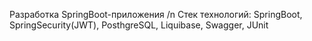 Разработка SpringBoot-приложения
/n Стек технологий: SpringBoot, SpringSecurity(JWT), PosthgreSQL, Liquibase,  Swagger, JUnit
